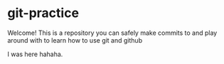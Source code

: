 # git-practice

Welcome! This is a repository you can safely make commits to and play around with to learn how to use git and github

I was here hahaha. 